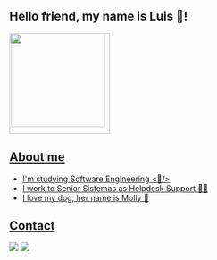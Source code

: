 

## Hello friend, my name is Luis 🤞!

<img src="https://i.pinimg.com/originals/35/98/8b/35988bf09ce2be958e36f4bc8f4575d1.gif" align="right" style="position:absolute; z-index:9999; height: 12em">
<div>
  <a href="https://github.com/luismenslin">
  <img height="180em" src="https://github-readme-stats.vercel.app/api/top-langs/?username=luismenslin&layout=compact&langs_count=7&theme=gotham" />
</div>

## About me
- I'm studying Software Engineering <🐬/>
- I work to Senior Sistemas as Helpdesk Support 👨‍🦳
- I love my dog, her name is Molly 🐶

## Contact
<div>
  <a href="mailto:luis.fmenslinx@gmail.com" target="_blank"><img src="https://img.shields.io/badge/Gmail-D14836?style=for-the-badge&logo=gmail&logoColor=white" /></a>
  <a href="https://www.linkedin.com/in/luis-felipe-menslin-354705201/" target="_blank"><img src="https://img.shields.io/badge/LinkedIn-0077B5?style=for-the-badge&logo=linkedin&logoColor=white" /></a>
</div>
